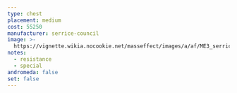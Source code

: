 ```yaml
---
type: chest
placement: medium
cost: 55250
manufacturer: serrice-council
image: >-
  https://vignette.wikia.nocookie.net/masseffect/images/a/af/ME3_serrice_council_chest.png/revision/latest/scale-to-width-down/100?cb=20120310234621
notes:
  - resistance
  - special
andromeda: false
set: false
---
```

